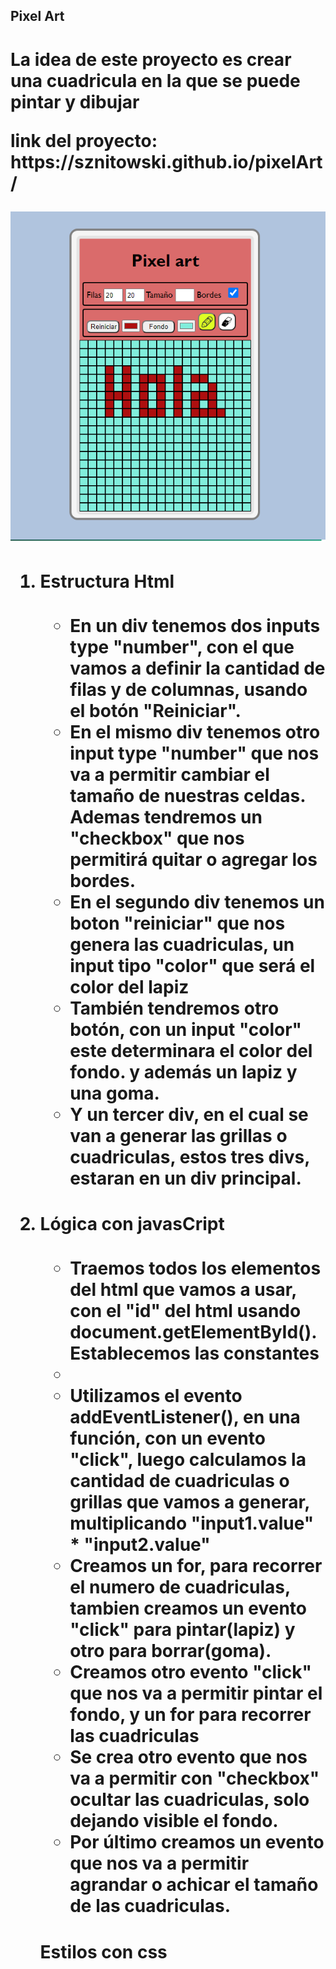 <h2>Pixel Art<h1>
<p>La idea de este proyecto es crear una cuadricula en la que se puede pintar y dibujar</p>
<p>link del proyecto: https://sznitowski.github.io/pixelArt/</p>
<p align="center">
  <img src="work1.png">
<ol>
<li><h4>Estructura Html</h4></li>
<ul>
<li>En un div tenemos dos inputs type "number", con el que vamos a definir la cantidad de filas y de columnas, usando el botón "Reiniciar".</li>
<li>En el mismo div tenemos otro input type "number" que nos va a permitir cambiar el tamaño de nuestras celdas. Ademas tendremos un "checkbox" que nos permitirá quitar o agregar los bordes.</li>
<li>En el segundo div tenemos un boton "reiniciar" que nos genera las cuadriculas, un input tipo "color" que será el color del lapiz</li>
<li>También tendremos otro botón, con un input "color" este determinara el color del fondo. y además un lapiz y una goma.</li>
<li>Y un tercer div, en el cual se van a generar las grillas o cuadriculas, estos tres divs, estaran en un div principal.</li>
</ul>

<li><h4>Lógica con javasCript</h4></li>
<ul><li>Traemos todos los elementos del html que vamos a usar, con el "id" del html usando document.getElementById(). Establecemos las constantes<li>
<li>Utilizamos el evento addEventListener(), en una función, con un evento "click", luego calculamos la cantidad de cuadriculas o grillas que vamos a generar, multiplicando "input1.value" * "input2.value"</li>
<li>Creamos un for, para recorrer el numero de cuadriculas, tambien creamos un evento "click" para pintar(lapiz) y otro para borrar(goma).</li>
<li>Creamos otro evento "click" que nos va a permitir pintar el fondo, y un for para recorrer las cuadriculas</li>
<li>Se crea otro evento que nos va a permitir con "checkbox" ocultar las cuadriculas, solo dejando visible el fondo.</li>
<li>Por último creamos un evento que nos va a permitir agrandar o achicar el tamaño de las cuadriculas.</li>
</ul>
<h4>Estilos con css<h4>
</ol>
